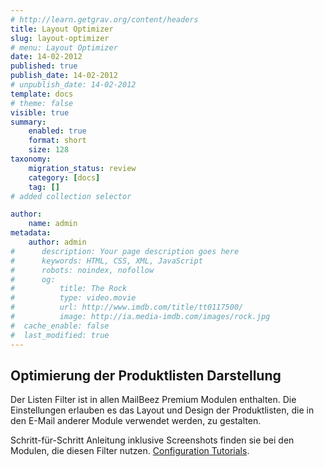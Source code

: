 ```yaml
---
# http://learn.getgrav.org/content/headers
title: Layout Optimizer
slug: layout-optimizer
# menu: Layout Optimizer
date: 14-02-2012
published: true
publish_date: 14-02-2012
# unpublish_date: 14-02-2012
template: docs
# theme: false
visible: true
summary:
    enabled: true
    format: short
    size: 128
taxonomy:
    migration_status: review
    category: [docs]
    tag: []
# added collection selector

author:
    name: admin
metadata:
    author: admin
#      description: Your page description goes here
#      keywords: HTML, CSS, XML, JavaScript
#      robots: noindex, nofollow
#      og:
#          title: The Rock
#          type: video.movie
#          url: http://www.imdb.com/title/tt0117500/
#          image: http://ia.media-imdb.com/images/rock.jpg
#  cache_enable: false
#  last_modified: true
---
```



## Optimierung der Produktlisten Darstellung

Der Listen Filter ist in allen MailBeez Premium Modulen enthalten. Die Einstellungen erlauben es das Layout und Design der Produktlisten, die in den E-Mail anderer Module verwendet werden, zu gestalten.

Schritt-für-Schritt Anleitung inklusive Screenshots finden sie bei den Modulen, die diesen Filter nutzen.
[Configuration Tutorials](/documentation/tutorials/mailbeez-tutorials/).  
  
